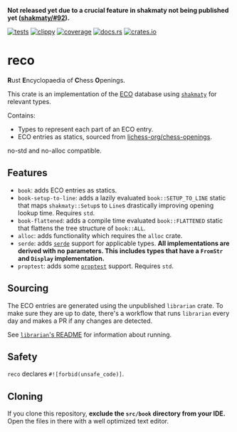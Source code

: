 **Not released yet due to a crucial feature in shakmaty not being published yet ([shakmaty/#92](https://github.com/niklasf/shakmaty/pull/92)).**

[![tests](https://img.shields.io/github/actions/workflow/status/tigerros/reco/test.yml?label=tests)](https://github.com/tigerros/reco/actions/workflows/test.yml)
[![clippy](https://img.shields.io/github/actions/workflow/status/tigerros/reco/clippy.yml?label=clippy)](https://github.com/tigerros/reco/actions/workflows/clippy.yml)
[![coverage](https://img.shields.io/codecov/c/gh/tigerros/reco)](https://app.codecov.io/gh/tigerros/reco/)
[![docs.rs](https://img.shields.io/docsrs/reco?logo=docs.rs&label=docs.rs)](https://docs.rs/reco/)
[![crates.io](https://img.shields.io/crates/v/reco?logo=rust)](https://crates.io/crates/reco)

# reco
**R**ust **E**ncyclopaedia of **C**hess **O**penings.

This crate is an implementation of the [ECO](https://en.wikipedia.org/wiki/Encyclopaedia_of_Chess_Openings) database using [`shakmaty`](https://crates.io/crates/shakmaty) for relevant types.

Contains:
- Types to represent each part of an ECO entry.
- ECO entries as statics, sourced from [lichess-org/chess-openings](https://github.com/lichess-org/chess-openings).

no-std and no-alloc compatible.

## Features
- `book`: adds ECO entries as statics.
- `book-setup-to-line`: adds a lazily evaluated `book::SETUP_TO_LINE` static that maps `shakmaty::Setup`s to `Line`s drastically improving opening lookup time. Requires `std`.
- `book-flattened`: adds a compile time evaluated `book::FLATTENED` static that flattens the tree structure of `book::ALL`.
- `alloc`: adds functionality which requires the `alloc` crate.
- `serde`: adds [`serde`](https://crates.io/crates/serde) support for applicable types. **All implementations are derived with no parameters. This includes types that have a `FromStr` and `Display` implementation.**
- `proptest`: adds some [`proptest`](https://crates.io/crates/proptest) support. Requires `std`.

## Sourcing
The ECO entries are generated using the unpublished `librarian` crate.
To make sure they are up to date, there's a workflow that runs `librarian` every day and makes a PR if any changes are detected.

See [`librarian`'s README](librarian/README.md) for information about running.

## Safety
`reco` declares `#![forbid(unsafe_code)]`.

## Cloning
If you clone this repository, **exclude the `src/book` directory from your IDE.**
Open the files in there with a well optimized text editor.